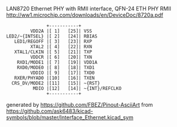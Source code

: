 LAN8720 Ethernet PHY with RMII interface, QFN-24
ETH PHY RMII
http://ww1.microchip.com/downloads/en/DeviceDoc/8720a.pdf


	               +-----------+
	         VDD2A |[ 1]   [25]| VSS
	LED2/~{INTSEL} |[ 2]   [24]| RBIAS
	   LED1/REGOFF |[ 3]   [23]| RXP
	         XTAL2 |[ 4]   [22]| RXN
	   XTAL1/CLKIN |[ 5]   [21]| TXP
	         VDDCR |[ 6]   [20]| TXN
	    RXD1/MODE1 |[ 7]   [19]| VDD1A
	    RXD0/MODE0 |[ 8]   [18]| TXD1
	         VDDIO |[ 9]   [17]| TXD0
	   RXER/PHYAD0 |[10]   [16]| TXEN
	  CRS_DV/MODE2 |[11]   [15]| ~{RST}
	          MDIO |[12]   [14]| ~{INT}/REFCLKO
	               +-----------+


generated by https://github.com/FBEZ/Pinout-AsciiArt from https://github.com/ask6483/kicad-symbols/blob/master/Interface_Ethernet.kicad_sym